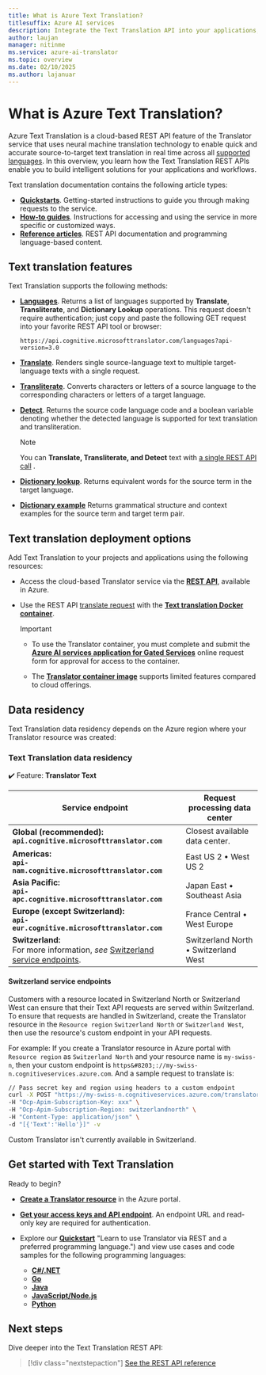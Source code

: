 ```yaml
---
title: What is Azure Text Translation?
titlesuffix: Azure AI services
description: Integrate the Text Translation API into your applications, websites, tools, and other solutions for multi-language user experiences.
author: laujan
manager: nitinme
ms.service: azure-ai-translator
ms.topic: overview
ms.date: 02/10/2025
ms.author: lajanuar
---
```


# What is Azure Text Translation?

 Azure Text Translation is a cloud-based REST API feature of the Translator service that uses neural machine translation technology to enable quick and accurate source-to-target text translation in real time across all [supported languages](../language-support.md). In this overview, you learn how the Text Translation REST APIs enable you to build intelligent solutions for your applications and workflows.

Text translation documentation contains the following article types:

* [**Quickstarts**](quickstart/rest-api.md). Getting-started instructions to guide you through making requests to the service.
* [**How-to guides**](../how-to/create-translator-resource.md). Instructions for accessing and using the service in more specific or customized ways.
* [**Reference articles**](reference/v3/reference.md). REST API documentation and programming language-based content.

## Text translation features

 Text Translation supports the following methods:

* [**Languages**](reference/v3/languages.md). Returns a list of languages supported by **Translate**, **Transliterate**, and **Dictionary Lookup** operations. This request doesn't require authentication; just copy and paste the following GET request into your favorite REST API tool or browser:

    ```http
    https://api.cognitive.microsofttranslator.com/languages?api-version=3.0
    ```

* [**Translate**](reference/v3/translate.md#translate-to-multiple-languages). Renders single source-language text to multiple target-language texts with a single request.

* [**Transliterate**](reference/v3/transliterate.md). Converts characters or letters of a source language to the corresponding characters or letters of a target language.

* [**Detect**](reference/v3/detect.md). Returns the source code language code and a boolean variable denoting whether the detected language is supported for text translation and transliteration.

    > [!NOTE]
    > You can **Translate, Transliterate, and Detect** text with [a single REST API call](reference/v3/translate.md#translate-a-single-input-with-language-autodetection) .

* [**Dictionary lookup**](reference/v3/dictionary-lookup.md). Returns equivalent words for the source term in the target language.
* [**Dictionary example**](reference/v3/dictionary-examples.md) Returns grammatical structure and context examples for the source term and target term pair.

## Text translation deployment options

Add Text Translation to your projects and applications using the following resources:

* Access the cloud-based Translator service via the [**REST API**](reference/rest-api-guide.md), available in Azure.

* Use the REST API [translate request](../containers/translator-container-supported-parameters.md) with the [**Text translation Docker container**](../containers/translator-how-to-install-container.md).

    > [!IMPORTANT]
    >
    > * To use the Translator container, you must complete and submit the [**Azure AI services application for Gated Services**](https://aka.ms/csgate-translator) online request form for approval for access to the container.
    >
    > * The [**Translator container image**](https://mcr.microsoft.com/product/azure-cognitive-services/translator/text-translation/about) supports limited features compared to cloud offerings.
    >

## Data residency

Text Translation data residency depends on the Azure region where your Translator resource was created:

### Text Translation data residency

✔️ Feature: **Translator Text** </br>

| Service endpoint | Request processing data center |
|------------------|--------------------------|
|**Global (recommended):**</br>**`api.cognitive.microsofttranslator.com`**|Closest available data center.|
|**Americas:**</br>**`api-nam.cognitive.microsofttranslator.com`**|East US 2 &bull; West US 2|
|**Asia Pacific:**</br>**`api-apc.cognitive.microsofttranslator.com`**|Japan East &bull; Southeast Asia|
|**Europe (except Switzerland):**</br>**`api-eur.cognitive.microsofttranslator.com`**|France Central &bull; West Europe|
|**Switzerland:**</br> For more information, *see* [Switzerland service endpoints](#switzerland-service-endpoints).|Switzerland North &bull; Switzerland West|

#### Switzerland service endpoints

Customers with a resource located in Switzerland North or Switzerland West can ensure that their Text API requests are served within Switzerland. To ensure that requests are handled in Switzerland, create the Translator resource in the `Resource region` `Switzerland North` or `Switzerland West`, then use the resource's custom endpoint in your API requests.

For example: If you create a Translator resource in Azure portal with `Resource region` as `Switzerland North` and your resource name is `my-swiss-n`, then your custom endpoint is `https&#8203;://my-swiss-n.cognitiveservices.azure.com`. And a sample request to translate is:

 ```bash
// Pass secret key and region using headers to a custom endpoint
curl -X POST "https://my-swiss-n.cognitiveservices.azure.com/translator/text/v3.0/translate?to=fr" \
-H "Ocp-Apim-Subscription-Key: xxx" \
-H "Ocp-Apim-Subscription-Region: switzerlandnorth" \
-H "Content-Type: application/json" \
-d "[{'Text':'Hello'}]" -v
```

Custom Translator isn't currently available in Switzerland.

## Get started with Text Translation

Ready to begin?

* [**Create a Translator resource**](../how-to/create-translator-resource.md "Go to the Azure portal.") in the Azure portal.

* [**Get your access keys and API endpoint**](../how-to/create-translator-resource.md#authentication-keys-and-endpoint-url). An endpoint URL and read-only key are required for authentication.

* Explore our [**Quickstart**](quickstart/rest-api.md) "Learn to use Translator via REST and a preferred programming language.") and view use cases and code samples for the following programming languages: 
  * [**C#/.NET**](quickstart/rest-api.md?tabs=csharp)
  * [**Go**](quickstart/rest-api.md?tabs=go)
  * [**Java**](quickstart/rest-api.md?tabs=java)
  * [**JavaScript/Node.js**](quickstart/rest-api.md?tabs=nodejs)
  * [**Python**](quickstart/rest-api.md?tabs=python)

## Next steps

Dive deeper into the Text Translation REST API:

> [!div class="nextstepaction"]
> [See the REST API reference](reference/v3/reference.md)
